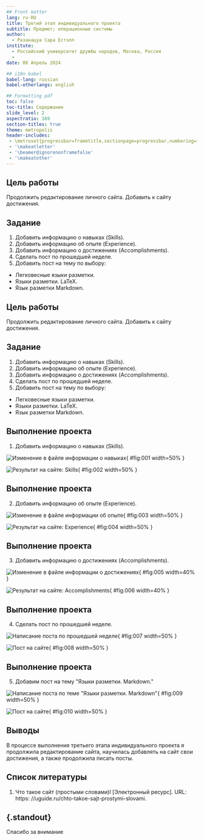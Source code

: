 ```yaml
---
## Front matter
lang: ru-RU
title: Третий этап индивидуального проекта
subtitle: Предмет; операционные системы
author:
  - Разанацуа Сара Естэлл
institute:
  - Российский университет дружбы народов, Москва, Россия
  - 
date: 06 Апрель 2024

## i18n babel
babel-lang: russian
babel-otherlangs: english

## Formatting pdf
toc: false
toc-title: Содержание
slide_level: 2
aspectratio: 169
section-titles: true
theme: metropolis
header-includes:
 - \metroset{progressbar=frametitle,sectionpage=progressbar,numbering=fraction}
 - '\makeatletter'
 - '\beamer@ignorenonframefalse'
 - '\makeatother'
---
```


## Цель работы

Продолжить редактирование личного сайта. Добавить к сайту достижения.

## Задание

1. Добавить информацию о навыках (Skills).
2. Добавить информацию об опыте (Experience).
3. Добавить информацию о достижениях (Accomplishments).
4. Сделать пост по прошедшей неделе.
5. Добавить пост на тему по выбору:
- Легковесные языки разметки.
- Языки разметки. LaTeX.
- Язык разметки Markdown.

## Цель работы

Продолжить редактирование личного сайта. Добавить к сайту достижения.

## Задание

1. Добавить информацию о навыках (Skills).
2. Добавить информацию об опыте (Experience).
3. Добавить информацию о достижениях (Accomplishments).
4. Сделать пост по прошедшей неделе.
5. Добавить пост на тему по выбору:
- Легковесные языки разметки.
- Языки разметки. LaTeX.
- Язык разметки Markdown.

## Выполнение проекта

1. Добавить информацию о навыках (Skills). 

![Изменение в файле информации о навыках](image/1.jpg){ #fig:001 width=50% }

![Результат на сайте: Skills](image/2.jpg){ #fig:002 width=50% }

## Выполнение проекта

2. Добавить информацию об опыте (Experience).

![Изменение в файле информации об опыте](image/3.jpg){ #fig:003 width=50% }

![Результат на сайте: Experience](image/4.jpg){ #fig:004 width=50% }

## Выполнение проекта

3. Добавить информацию о достижениях (Accomplishments). 

![Изменение в файле информации о достижениях](image/5.jpg){ #fig:005 width=40% }

![Результат на сайте: Accomplishments](image/6.jpg){ #fig:006 width=40% }

## Выполнение проекта

4. Сделать пост по прошедшей неделе. 

![Написание поста по прошедшей неделе](image/7.jpg){ #fig:007 width=50% }

![Пост на сайте](image/8.jpg){ #fig:008 width=50% }

## Выполнение проекта

5. Добавим пост на тему "Языки разметки. Markdown." 

![Написание поста по теме "Языки разметки. Markdown"](image/9.jpg){ #fig:009 width=50% }

![Пост на сайте](image/10.jpg){ #fig:010 width=50% }

## Выводы

В процессе выполнения третьего этапа индивидуального проекта я продолжилa редактирование сайта, научилась добавлять на сайт свои достижения, а также продолжила писать посты.

## Список литературы

1. Что такое сайт (простыми словами)l [Электронный ресурс]. URL: https: //uguide.ru/chto-takoe-sajt-prostymi-slovami.

## {.standout}

Спасибо за внимание




